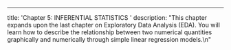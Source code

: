 ---
title: 'Chapter 5:  INFERENTIAL  STATISTICS '
description: "This chapter expands upon the last chapter on Exploratory Data Analysis (EDA).  You will learn how to describe the relationship between two numerical quantities   graphically and numerically through simple linear regression models.\n"
